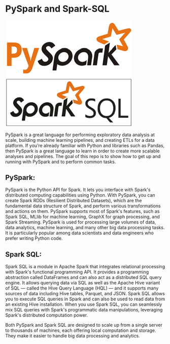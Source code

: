 # PySpark and Spark-SQL

<img src="https://github.com/sularaperera/PySpark-Spark-SQL/blob/main/PySpark.png" width="400"></img>
<img src="https://github.com/sularaperera/PySpark-Spark-SQL/blob/main/SparkSQL.jpeg" width="400"></img>

PySpark is a great language for performing exploratory data analysis at scale, building machine learning pipelines, and creating ETLs for a data platform. If you’re already familiar with Python and libraries such as Pandas, then PySpark is a great language to learn in order to create more scalable analyses and pipelines. The goal of this repo is to show how to get up and running with PySpark and to perform common tasks.

## PySpark:
PySpark is the Python API for Spark. It lets you interface with Spark's distributed computing capabilities using Python. With PySpark, you can create Spark RDDs (Resilient Distributed Datasets), which are the fundamental data structure of Spark, and perform various transformations and actions on them. PySpark supports most of Spark's features, such as Spark SQL, MLlib for machine learning, GraphX for graph processing, and Spark Streaming. PySpark is used for processing large volumes of data, data analytics, machine learning, and many other big data processing tasks. It is particularly popular among data scientists and data engineers who prefer writing Python code.

## Spark SQL:
Spark SQL is a module in Apache Spark that integrates relational processing with Spark's functional programming API. It provides a programming abstraction called DataFrames and can also act as a distributed SQL query engine. It allows querying data via SQL as well as the Apache Hive variant of SQL — called the Hive Query Language (HQL) — and it supports many sources of data including Hive tables, Parquet, and JSON. Spark SQL allows you to execute SQL queries in Spark and can also be used to read data from an existing Hive installation. When you use Spark SQL, you can seamlessly mix SQL queries with Spark's programmatic data manipulations, leveraging Spark's distributed computation power.

Both PySpark and Spark SQL are designed to scale up from a single server to thousands of machines, each offering local computation and storage. They make it easier to handle big data processing and analytics.
